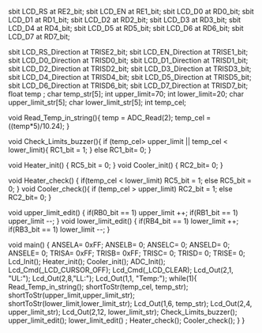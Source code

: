 sbit LCD_RS at RE2_bit;
sbit LCD_EN at RE1_bit;
sbit LCD_D0 at RD0_bit;
sbit LCD_D1 at RD1_bit;
sbit LCD_D2 at RD2_bit;
sbit LCD_D3 at RD3_bit;
sbit LCD_D4 at RD4_bit;
sbit LCD_D5 at RD5_bit;
sbit LCD_D6 at RD6_bit;
sbit LCD_D7 at RD7_bit;

sbit LCD_RS_Direction at TRISE2_bit;
sbit LCD_EN_Direction at TRISE1_bit;
sbit LCD_D0_Direction at TRISD0_bit;
sbit LCD_D1_Direction at TRISD1_bit;
sbit LCD_D2_Direction at TRISD2_bit;
sbit LCD_D3_Direction at TRISD3_bit;
sbit LCD_D4_Direction at TRISD4_bit;
sbit LCD_D5_Direction at TRISD5_bit;
sbit LCD_D6_Direction at TRISD6_bit;
sbit LCD_D7_Direction at TRISD7_bit;
float temp ;
char temp_str[5];
int upper_limit=70;
int lower_limit=20;
char upper_limit_str[5];
char lower_limit_str[5];
int temp_cel;

void Read_Temp_in_string(){
temp = ADC_Read(2);
temp_cel = ((temp*5)/10.24);
}


 void Check_Limits_buzzer(){
 if (temp_cel> upper_limit || temp_cel < lower_limit){
 RC1_bit = 1;
 }
 else
 RC1_bit= 0;
 }

 void Heater_init() {
      RC5_bit = 0;
    }
 void Cooler_init() {
    RC2_bit= 0;
 }

 void Heater_check() {
  if(temp_cel < lower_limit)
  RC5_bit = 1;
  else
  RC5_bit = 0;
 }
 void Cooler_check(){
 if (temp_cel > upper_limit)
 RC2_bit = 1;
 else
 RC2_bit= 0;
 }

 void upper_limit_edit() {
  if(RB0_bit == 1)
  upper_limit ++;
  if(RB1_bit == 1)
  upper_limit --;
 }
  void lower_limit_edit() {
  if(RB4_bit == 1)
  lower_limit ++;
  if(RB3_bit == 1)
  lower_limit --;
 }


void main() {
ANSELA= 0xFF;
ANSELB= 0;
ANSELC= 0;
ANSELD= 0;
ANSELE= 0;
TRISA= 0xFF;
TRISB= 0xFF;
TRISC= 0;
TRISD= 0;
TRISE= 0;
 Lcd_Init();
 Heater_init();
 Cooler_init();
 ADC_Init();
 Lcd_Cmd(_LCD_CURSOR_OFF);
 Lcd_Cmd(_LCD_CLEAR);
 Lcd_Out(2,1, "UL:");
 Lcd_Out(2,8,"LL:");
 Lcd_Out(1,1, "Temp:");
 while(1){
 Read_Temp_in_string();
shortToStr(temp_cel, temp_str);
shortToStr(upper_limit,upper_limit_str);
shortToStr(lower_limit,lower_limit_str);
 Lcd_Out(1,6, temp_str);
 Lcd_Out(2,4, upper_limit_str);
 Lcd_Out(2,12, lower_limit_str);
 Check_Limits_buzzer();
 upper_limit_edit();
 lower_limit_edit() ;
 Heater_check();
 Cooler_check();
 }
}
